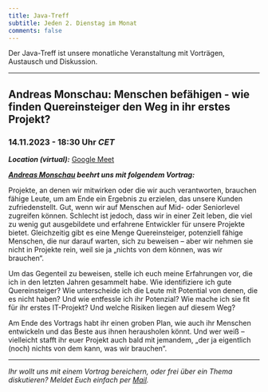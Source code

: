 ```yaml
---
title: Java-Treff
subtitle: Jeden 2. Dienstag im Monat
comments: false
---
```


Der Java-Treff ist unsere monatliche Veranstaltung mit Vorträgen, Austausch und Diskussion.

---

## **Andreas Monschau**: Menschen befähigen - wie finden Quereinsteiger den Weg in ihr erstes Projekt?
### 14.11.2023 - 18:30 Uhr *CET*

***Location (virtual):*** [Google Meet](https://meet.google.com/get-jzpw-qxm)

***[Andreas Monschau](https://www.linkedin.com/in/andreas-monschau-544aa141/) beehrt uns mit folgendem Vortrag:***

Projekte, an denen wir mitwirken oder die wir auch verantworten, brauchen fähige Leute, um am Ende ein Ergebnis zu erzielen, das unsere Kunden zufriedenstellt. Gut, wenn wir auf Menschen auf Mid- oder Seniorlevel zugreifen können. Schlecht ist jedoch, dass wir in einer Zeit leben, die viel zu wenig gut ausgebildete und erfahrene Entwickler für unsere Projekte bietet.
Gleichzeitig gibt es eine Menge Quereinsteiger, potenziell fähige Menschen, die nur darauf warten, sich zu beweisen – aber wir nehmen sie nicht in Projekte rein, weil sie ja „nichts von dem können, was wir brauchen“.

Um das Gegenteil zu beweisen, stelle ich euch meine Erfahrungen vor, die ich in den letzten Jahren gesammelt habe. Wie identifiziere ich gute Quereinsteiger? Wie unterscheide ich die Leute mit Potential von denen, die es nicht haben? Und wie entfessle ich ihr Potenzial? Wie mache ich sie fit für ihr erstes IT-Projekt? Und welche Risiken liegen auf diesem Weg?

Am Ende des Vortrags habt ihr einen groben Plan, wie auch ihr Menschen entwickeln und das Beste aus ihnen herausholen könnt. Und wer weiß – vielleicht stafft ihr euer Projekt auch bald mit jemandem, „der ja eigentlich (noch) nichts von dem kann, was wir brauchen“.

---

*Ihr wollt uns mit einem Vortrag bereichern, oder frei über ein Thema diskutieren?
Meldet Euch einfach per [Mail](mailto:info@jug-in.bayern).*
